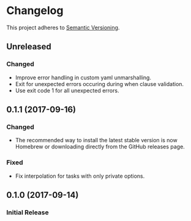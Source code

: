 # Changelog
This project adheres to [Semantic Versioning](http://semver.org/spec/v2.0.0.html).

## Unreleased
### Changed
- Improve error handling in custom yaml unmarshalling.
- Exit for unexpected errors occuring during when clause validation.
- Use exit code 1 for all unexpected errors.

## 0.1.1 (2017-09-16)
### Changed
- The recommended way to install the latest stable version is now Homebrew or
  downloading directly from the GitHub releases page.

### Fixed
- Fix interpolation for tasks with only private options.

## 0.1.0 (2017-09-14)
### Initial Release
